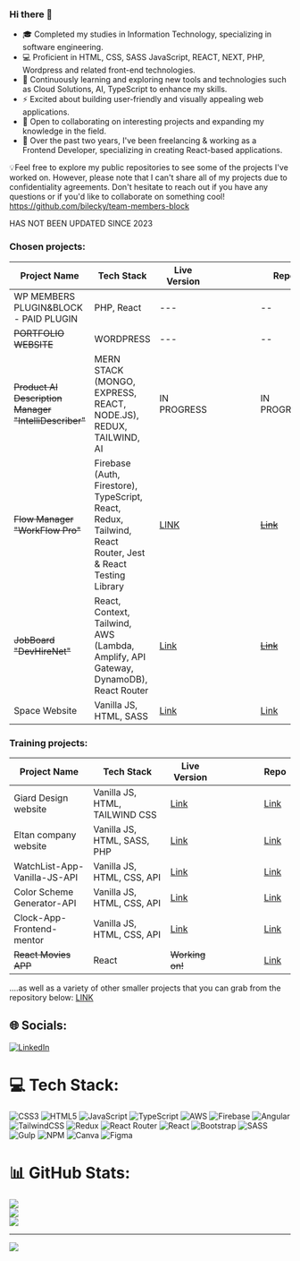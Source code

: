 ### Hi there 👋



- 🎓 Completed my studies in Information Technology, specializing in software engineering.
- 💻 Proficient in HTML, CSS, SASS JavaScript, REACT, NEXT, PHP, Wordpress and related front-end technologies.
- 🌱 Continuously learning and exploring new tools and technologies such as Cloud Solutions, AI, TypeScript to enhance my skills.
- ⚡️ Excited about building user-friendly and visually appealing web applications.
- 🚀 Open to collaborating on interesting projects and expanding my knowledge in the field.
- 💫 Over the past two years, I've been freelancing & working as a Frontend Developer, specializing in creating React-based applications.

  
💡Feel free to explore my public repositories to see some of the projects I've worked on. However, please note that I can't share all of my projects due to confidentiality agreements. Don't hesitate to reach out if you have any questions or if you'd like to collaborate on something cool!
https://github.com/bilecky/team-members-block


 HAS NOT BEEN UPDATED SINCE 2023

### Chosen projects:

| Project Name                  | Tech Stack                      | Live Version |  |  |   |   |   | Repo |
|-------------------------------|---------------------------------|--------------|---|---|---|---|---|------|
|  WP MEMBERS PLUGIN&BLOCK - PAID PLUGIN          | PHP, React | ---  |   |   |   |   |   | --| 
|  ~~PORTFOLIO WEBSITE~~         | WORDPRESS | ---  |   |   |   |   |   | --| 
| ~~Product AI Description Manager "IntelliDescriber"~~          | MERN STACK (MONGO, EXPRESS, REACT, NODE.JS), REDUX, TAILWIND, AI   | IN PROGRESS   |   |   |   |   |   | IN PROGRESS | 
| ~~Flow Manager "WorkFlow Pro"~~          | Firebase (Auth, Firestore), TypeScript, React, Redux, Tailwind, React Router, Jest & React Testing Library   | [LINK](https://bilecky.github.io/workflow-pro-app/)    |   |   |   |   |   | ~~[Link](https://github.com/bilecky/workflow-pro-app)~~ |
| ~~JobBoard "DevHireNet"~~          | React, Context, Tailwind, AWS (Lambda, Amplify, API Gateway, DynamoDB), React Router  | [Link](https://bilecky.github.io/devhirenet/)    |   |   |   |   |   | ~~[Link](https://github.com/bilecky/DevHireNet)~~|
| Space Website                 | Vanilla JS, HTML, SASS          | [Link](https://bilecky.github.io/Space-Website-Layout/)       |   |   |   |   |   | [Link](https://github.com/bilecky/Space-Website-Layout) |




###  Training projects:




| Project Name                  | Tech Stack                      | Live Version |   |  |   |   |   | Repo |
|-------------------------------|---------------------------------|--------------|---|---|---|---|---|------|
| Giard Design website         | Vanilla JS, HTML, TAILWIND CSS        |      [Link](https://bilecky.github.io/Giard-Design-website/ )                              |   |   |   |   |   | [Link](https://github.com/bilecky/Giard-Design-website) |
| Eltan company website         | Vanilla JS, HTML, SASS, PHP         | [Link](https://eltan.com.pl/)                                  |   |   |   |   |   | [Link](https://github.com/bilecky/StronaEltan) |
| WatchList-App-Vanilla-JS-API  | Vanilla JS, HTML, CSS, API           | [Link](https://bilecky.github.io/WatchList-App-Vanilla-JS-API/index.html)  |    |   |   |   |   | [Link](https://github.com/bilecky/WatchList-App-Vanilla-JS-API) |
| Color Scheme Generator-API    | Vanilla JS, HTML, CSS, API           | [Link](https://bilecky.github.io/Color-Scheme-Generator-API/)  |   |   |   |   |   | [Link](https://github.com/bilecky/Color-Scheme-Generator-API) |
| Clock-App-Frontend-mentor   | Vanilla JS, HTML, CSS, API           | [Link](https://bilecky.github.io/Clock-App-Frontend-mentor/)  |   |   |   |   |   |[Link](https://github.com/bilecky/Clock-App-Frontend-mentor) |
| ~~React Movies APP~~              | React                           | ~~Working on!~~  |    |   |   |   |   | [Link](https://github.com/bilecky/react-fs-app)|


....as well as a variety of other smaller projects that you can grab from the repository below: [LINK](https://github.com/bilecky/Projects)



## 🌐 Socials:
[![LinkedIn](https://img.shields.io/badge/LinkedIn-%230077B5.svg?logo=linkedin&logoColor=white)](https://linkedin.com/in/paweł-bilski-54b709a4/) 

# 💻 Tech Stack:
![CSS3](https://img.shields.io/badge/css3-%231572B6.svg?style=for-the-badge&logo=css3&logoColor=white) ![HTML5](https://img.shields.io/badge/html5-%23E34F26.svg?style=for-the-badge&logo=html5&logoColor=white) ![JavaScript](https://img.shields.io/badge/javascript-%23323330.svg?style=for-the-badge&logo=javascript&logoColor=%23F7DF1E) ![TypeScript](https://img.shields.io/badge/typescript-%23007ACC.svg?style=for-the-badge&logo=typescript&logoColor=white) ![AWS](https://img.shields.io/badge/AWS-%23FF9900.svg?style=for-the-badge&logo=amazon-aws&logoColor=white) ![Firebase](https://img.shields.io/badge/firebase-%23039BE5.svg?style=for-the-badge&logo=firebase) ![Angular](https://img.shields.io/badge/angular-%23DD0031.svg?style=for-the-badge&logo=angular&logoColor=white) ![TailwindCSS](https://img.shields.io/badge/tailwindcss-%2338B2AC.svg?style=for-the-badge&logo=tailwind-css&logoColor=white) ![Redux](https://img.shields.io/badge/redux-%23593d88.svg?style=for-the-badge&logo=redux&logoColor=white) ![React Router](https://img.shields.io/badge/React_Router-CA4245?style=for-the-badge&logo=react-router&logoColor=white) ![React](https://img.shields.io/badge/react-%2320232a.svg?style=for-the-badge&logo=react&logoColor=%2361DAFB) 
![Bootstrap](https://img.shields.io/badge/bootstrap-%23563D7C.svg?style=for-the-badge&logo=bootstrap&logoColor=white)
![SASS](https://img.shields.io/badge/SASS-hotpink.svg?style=for-the-badge&logo=SASS&logoColor=white) ![Gulp](https://img.shields.io/badge/GULP-%23CF4647.svg?style=for-the-badge&logo=gulp&logoColor=white) ![NPM](https://img.shields.io/badge/NPM-%23000000.svg?style=for-the-badge&logo=npm&logoColor=white) ![Canva](https://img.shields.io/badge/Canva-%2300C4CC.svg?style=for-the-badge&logo=Canva&logoColor=white) 	![Figma](https://img.shields.io/badge/figma-%23F24E1E.svg?style=for-the-badge&logo=figma&logoColor=white)
# 📊 GitHub Stats:
![](https://github-readme-stats.vercel.app/api?username=bilecky&theme=dark&hide_border=false&include_all_commits=false&count_private=false)<br/>
![](https://github-readme-streak-stats.herokuapp.com/?user=bilecky&theme=dark&hide_border=false)<br/>
![](https://github-readme-stats.vercel.app/api/top-langs/?username=bilecky&theme=dark&hide_border=false&include_all_commits=false&count_private=false&layout=compact)

---
[![](https://visitcount.itsvg.in/api?id=bilecky&icon=0&color=0)](https://visitcount.itsvg.in)

<!-- Proudly created with GPRM ( https://gprm.itsvg.in ) -->

